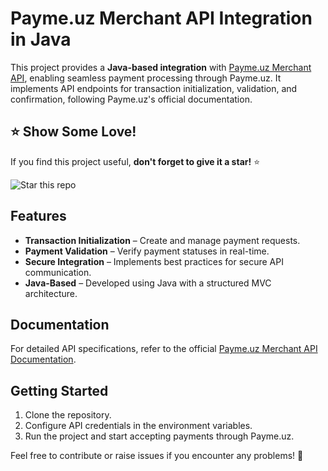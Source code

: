 # Payme.uz Merchant API Integration in Java  

This project provides a **Java-based integration** with [Payme.uz Merchant API](https://developer.help.paycom.uz/protokol-merchant-api/), enabling seamless payment processing through Payme.uz. It implements API endpoints for transaction initialization, validation, and confirmation, following Payme.uz's official documentation.  

## ⭐ Show Some Love!  
If you find this project useful, **don't forget to give it a star!** ⭐  

![Star this repo](https://media.giphy.com/media/3o7abldj0b3rxrZUxW/giphy.gif)  

## Features  
- **Transaction Initialization** – Create and manage payment requests.  
- **Payment Validation** – Verify payment statuses in real-time.  
- **Secure Integration** – Implements best practices for secure API communication.  
- **Java-Based** – Developed using Java with a structured MVC architecture.  

## Documentation  
For detailed API specifications, refer to the official [Payme.uz Merchant API Documentation](https://developer.help.paycom.uz/protokol-merchant-api/).  

## Getting Started  
1. Clone the repository.  
2. Configure API credentials in the environment variables.  
3. Run the project and start accepting payments through Payme.uz.  

Feel free to contribute or raise issues if you encounter any problems! 🚀  
